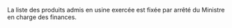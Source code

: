 La liste des produits admis en usine exercée est fixée
par arrêté du Ministre en charge des finances.